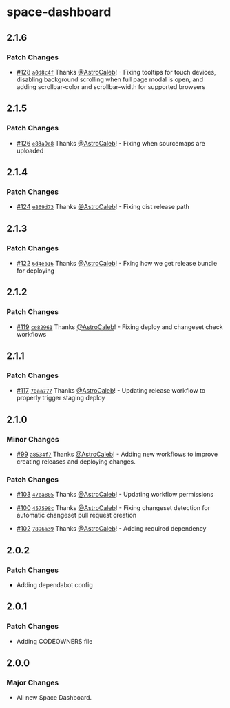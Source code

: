 # space-dashboard

## 2.1.6

### Patch Changes

- [#128](https://github.com/SpaceDashboard/space-dashboard/pull/128) [`a0d8c4f`](https://github.com/SpaceDashboard/space-dashboard/commit/a0d8c4fca074e1fd4b29c8eaa2442dbde639625f) Thanks [@AstroCaleb](https://github.com/AstroCaleb)! - Fixing tooltips for touch devices, disabling background scrolling when full page modal is open, and adding scrollbar-color and scrollbar-width for supported browsers

## 2.1.5

### Patch Changes

- [#126](https://github.com/SpaceDashboard/space-dashboard/pull/126) [`e83a9e8`](https://github.com/SpaceDashboard/space-dashboard/commit/e83a9e82a664496f62da1754a7ddb5276cb8b497) Thanks [@AstroCaleb](https://github.com/AstroCaleb)! - Fixing when sourcemaps are uploaded

## 2.1.4

### Patch Changes

- [#124](https://github.com/SpaceDashboard/space-dashboard/pull/124) [`e869d73`](https://github.com/SpaceDashboard/space-dashboard/commit/e869d730a35ca9df9f844c0f9e13a6362012546f) Thanks [@AstroCaleb](https://github.com/AstroCaleb)! - Fixing dist release path

## 2.1.3

### Patch Changes

- [#122](https://github.com/SpaceDashboard/space-dashboard/pull/122) [`6d4eb16`](https://github.com/SpaceDashboard/space-dashboard/commit/6d4eb16da4f86646dfab6b5f213417aacaf7f8db) Thanks [@AstroCaleb](https://github.com/AstroCaleb)! - Fxing how we get release bundle for deploying

## 2.1.2

### Patch Changes

- [#119](https://github.com/SpaceDashboard/space-dashboard/pull/119) [`ce82961`](https://github.com/SpaceDashboard/space-dashboard/commit/ce82961c05a1b8019fcd4ebd699e425206b6f22d) Thanks [@AstroCaleb](https://github.com/AstroCaleb)! - Fixing deploy and changeset check workflows

## 2.1.1

### Patch Changes

- [#117](https://github.com/SpaceDashboard/space-dashboard/pull/117) [`70aa777`](https://github.com/SpaceDashboard/space-dashboard/commit/70aa7777ca57778edde32151374a4bccb6d18f9a) Thanks [@AstroCaleb](https://github.com/AstroCaleb)! - Updating release workflow to properly trigger staging deploy

## 2.1.0

### Minor Changes

- [#99](https://github.com/SpaceDashboard/space-dashboard/pull/99) [`a8534f7`](https://github.com/SpaceDashboard/space-dashboard/commit/a8534f738c314ba0d62bc522f664d665e0aeba6a) Thanks [@AstroCaleb](https://github.com/AstroCaleb)! - Adding new workflows to improve creating releases and deploying changes.

### Patch Changes

- [#103](https://github.com/SpaceDashboard/space-dashboard/pull/103) [`47ea805`](https://github.com/SpaceDashboard/space-dashboard/commit/47ea805a7425c9c648eeaf79144bba70b06d40bc) Thanks [@AstroCaleb](https://github.com/AstroCaleb)! - Updating workflow permissions

- [#100](https://github.com/SpaceDashboard/space-dashboard/pull/100) [`457598c`](https://github.com/SpaceDashboard/space-dashboard/commit/457598c6abef22477cb0ca7370833215d7f97bc9) Thanks [@AstroCaleb](https://github.com/AstroCaleb)! - Fixing changeset detection for automatic changeset pull request creation

- [#102](https://github.com/SpaceDashboard/space-dashboard/pull/102) [`7896a39`](https://github.com/SpaceDashboard/space-dashboard/commit/7896a39acbf5e3069716985d6cbef2677e143da5) Thanks [@AstroCaleb](https://github.com/AstroCaleb)! - Adding required dependency

## 2.0.2

### Patch Changes

- Adding dependabot config

## 2.0.1

### Patch Changes

- Adding CODEOWNERS file

## 2.0.0

### Major Changes

- All new Space Dashboard.
